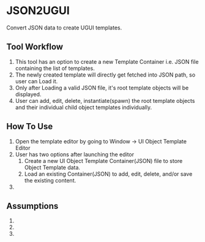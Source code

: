 # JSON2UGUI
 Convert JSON data to create UGUI templates.

<h2> Tool Workflow </h2>
<ol>
 <li>This tool has an option to create a new Template Container i.e. JSON file containing the list of templates.</li>
 <li>The newly created template will directly get fetched into JSON path, so user can Load it.</li>
 <li>Only after Loading a valid JSON file, it's root template objects will be displayed.</li>
 <li>User can add, edit, delete, instantiate(spawn) the root template objects and their individual child object templates individually.</li>
</ol>

<h2> How To Use </h2>
<ol>
 <li>Open the template editor by going to Window -> UI Object Template Editor</li>
 <li>User has two options after launching the editor
  <ol>
   <li>Create a new UI Object Template Container(JSON) file to store Object Template data.</li>
   <li>Load an existing Container(JSON) to add, edit, delete, and/or save the existing content.</li>
  </ol>
 </li>
 <li></li>
</ol>

<h2> Assumptions </h2>
<ol>
 <li></li>
 <li></li>
 <li></li>
</ol>
